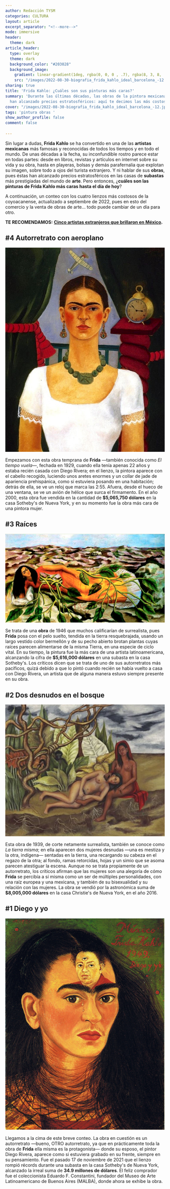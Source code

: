 ```yaml
---
author: Redacción TYSM
categories: CULTURA
layout: article
excerpt_separator: "<!--more-->"
mode: immersive
header:
  theme: dark
article_header:
  type: overlay
  theme: dark
  background_color: "#203028"
  background_image:
    gradient: linear-gradient(1deg, rgba(0, 0, 0 , .7), rgba(8, 3, 8, .9))
    src: "/images/2022-08-30-biografia_frida_kahlo_ideal_barcelona_-12.jpeg"
sharing: true
title: 'Frida Kahlo: ¿Cuáles son sus pinturas más caras?'
summary: 'Durante las últimas décadas, las obras de la pintora mexicana Frida Kahlo
  han alcanzado precios estratosféricos: aquí te decimos las más costosas.'
cover: "/images/2022-08-30-biografia_frida_kahlo_ideal_barcelona_-12.jpeg"
tags: 'pintura obras '
show_author_profile: false
comment: false

---
```

Sin lugar a dudas, **Frida Kahlo** se ha convertido en una de las **artistas mexicanas** más famosas y reconocidas de todos los tiempos y en todo el mundo. De unas décadas a la fecha, su inconfundible rostro parece estar en todas partes: desde en libros, revistas y artículos en internet sobre su vida y su obra, hasta en playeras, bolsas y demás parafernalia que explotan su imagen, sobre todo a ojos del turista extranjero. Y ni hablar de sus **obras**, pues éstas han alcanzado precios estratosféricos en las casas de **subastas** más prestigiadas del mundo de **arte**. Pero entonces, ¿**cuáles son las pinturas de Frida Kahlo más caras hasta el día de hoy**?

A continuación, un conteo con los cuatro lienzos más costosos de la coyoacanense, actualizado a septiembre de 2022, pues en esto del comercio y la venta de obras de arte… todo puede cambiar de un día para otro.

**TE RECOMENDAMOS:** [**Cinco artistas extranjeros que brillaron en México**](https://blog.tonoysumariachi.com/cultura/2022/08/05/cinco-artistas-extranjeros-que-brillaron-en-mexico.html)**.**

## #4 Autorretrato con aeroplano

![](/images/2022-08-31-frida_aeroplano2.jpg)

Empezamos con esta obra temprana de **Frida** —también conocida como _El tiempo vuela_—, fechada en 1929, cuando ella tenía apenas 22 años y estaba recién casada con Diego Rivera; en el lienzo, la pintora aparece con el cabello recogido, luciendo unos aretes enormes y un collar de jade de apariencia prehispánica, como si estuviera posando en una habitación; detrás de ella, se ve un reloj que marca las 2:55. Afuera, desde el hueco de una ventana, se ve un avión de hélice que surca el firmamento. En el año 2000, esta obra fue vendida en la cantidad de **$5,065,750 dólares** en la casa Sotheby's de Nueva York, y en su momento fue la obra más cara de una pintora mujer.

## #3 Raíces

![](/images/2022-08-31-frida_raices.jpeg)

Se trata de una **obra** de 1946 que muchos calificarían de surrealista, pues **Frida** posa con el pelo suelto, tendida en la tierra resquebrajada, usando un largo vestido color bermellón y de su pecho abierto brotan plantas cuyas raíces parecen alimentarse de la misma Tierra, en una especie de ciclo vital. En su tiempo, la pintura fue la más cara de una artista latinoamericana, alcanzando la cifra de **$5,616,000 dólares** en una subasta en la casa Sotheby's. Los críticos dicen que se trata de uno de sus autorretratos más pacíficos, quizá debido a que lo pintó cuando recién se había vuelto a casa con Diego Rivera, un artista que de alguna manera estuvo siempre presente en su obra.

## #2 Dos desnudos en el bosque

![](/images/2022-08-31-frida_desnudos.jpeg)

Esta obra de 1939, de corte netamente surrealista, también se conoce como _La tierra misma_; en ella aparecen dos mujeres desnudas —una es mestiza y la otra, indígena— sentadas en la tierra, una recargando su cabeza en el regazo de la otra; al fondo, ramas retorcidas, hojas y un simio que se asoma parecen atestiguar la escena. Aunque no se trata propiamente de un autorretrato, los críticos afirman que las mujeres son una alegoría de cómo **Frida** se percibía a sí misma como un ser de múltiples personalidades, con una raíz europea y una mexicana, y también de su bisexualidad y su relación con las mujeres. La obra se vendió por la astronómica suma de **$8,005,000 dólares** en la casa Christie's de Nueva York, en el año 2016.

## #1 Diego y yo

![](/images/2022-08-31-frida_diegoyyo3.jpg)

Llegamos a la cima de este breve conteo. La obra en cuestión es un autorretrato —bueno, OTRO autorretrato, ya que en prácticamente toda la obra de **Frida** ella misma es la protagonista— donde su esposo, el pintor Diego Rivera, aparece como si estuviera grabado en su frente, siempre en su pensamiento. Fue el pasado 17 de noviembre de 2021 que el lienzo rompió récords durante una subasta en la casa Sotheby's de Nueva York, alcanzado la irreal suma de **34.9 millones de dólares**. El feliz comprador fue el coleccionista Eduardo F. Constantini, fundador del Museo de Arte Latinoamericano de Buenos Aires (MALBA), donde ahora se exhibe la obra.